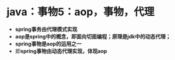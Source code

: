 # java：事物5：aop，事物，代理



* **spring事务由代理模式实现**
* **aop是spring中的概念，即面向切面编程；原理是jdk中的动态代理；**
* **spring事物是aop的运用之一**
* 即**spring事物由动态代理实现，体现aop**